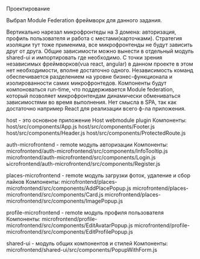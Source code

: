 Проектирование

Выбрал Module Federation фреймворк для данного задания. 
 
Вертикально нарезал  микрофронтеды на 3 домена: авторизация, профиль пользователя и работа с местами(карточками). Стратегия изоляции тут тоже применима, все микрофронтенды не будут зависить друг от друга. 
Общие зависимости можно вынести в отдельный модуль shared-ui и импортировать где необходимо.
С точки зрения независимых фреймворков(vua react, angular) в данном проекте в этом нет необходимости, вполне достаточно одного. Независимость команд обеспечивается разделением на уровне бизнес-функционала и изолированности самих микрофронтедов. Компоненты будут компоноваться run-time, что поддерживается Module federation, который позволяет микрофронтендам динамически обмениваться зависимостями во время выполнения.
Нет смысла в SPA, так как достаточно например React для реализации всего ф-ла приложения.


host  - это основное приложение Host webmodule plugin
Компоненты:
host/src/components/App.js 
host/src/components/Footer.js
host/src/components/Header.js
host/src/components/ProtectedRoute.js


auth-microfrontend - remote модуль авторизации
Компоненты:
microfrontend/auth-microfrontend/src/components/InfoTooltip.js
microfrontend/auth-microfrontend/src/components/Login.js
ьicrofrontend/auth-microfrontend/src/components/Register.js


places-microfrontend - remote модуль загрузки фоток, удаление и сбор лайков
Компоненты:
microfrontend/places-microfrontend/src/components/AddPlacePopup.js
microfrontend/places-microfrontend/src/components/Card.js
microfrontend/places-microfrontend/src/components/ImagePopup.js


profile-microfrontend - remote модуль профиля пользователя
Компоненты:
microfrontend/profile-microfrontend/src/components/EditAvatarPopup.js
microfrontend/profile-microfrontend/src/components/EditProfilePopup.js

shared-ui - модуль общих компонентов и стилей
Компоненты:
microfrontend/shared-ui/src/components/PopupWithForm.js